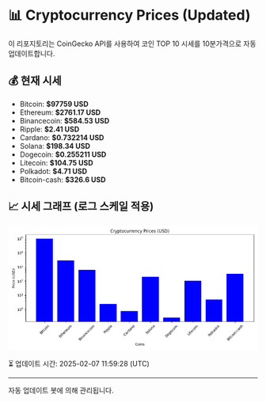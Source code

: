 
# 📊 Cryptocurrency Prices (Updated)

이 리포지토리는 CoinGecko API를 사용하여 코인 TOP 10 시세를 10분가격으로 자동 업데이트합니다.

## 💰 현재 시세
- Bitcoin: **$97759 USD**
- Ethereum: **$2761.17 USD**
- Binancecoin: **$584.53 USD**
- Ripple: **$2.41 USD**
- Cardano: **$0.732214 USD**
- Solana: **$198.34 USD**
- Dogecoin: **$0.255211 USD**
- Litecoin: **$104.75 USD**
- Polkadot: **$4.71 USD**
- Bitcoin-cash: **$326.6 USD**

## 📈 시세 그래프 (로그 스케일 적용)
![Crypto Prices](crypto_prices.png)

⏳ 업데이트 시간: 2025-02-07 11:59:28 (UTC)

---
자동 업데이트 봇에 의해 관리됩니다.
